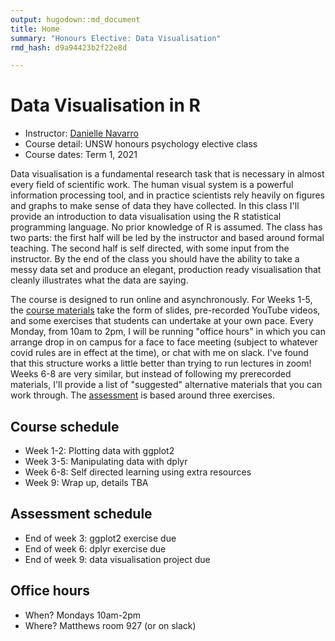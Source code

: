 ```yaml
---
output: hugodown::md_document
title: Home
summary: "Honours Elective: Data Visualisation"
rmd_hash: d9a94423b2f22e8d

---
```


Data Visualisation in R
=======================

-   Instructor: [Danielle Navarro](https://djnavarro.net)
-   Course detail: UNSW honours psychology elective class
-   Course dates: Term 1, 2021

Data visualisation is a fundamental research task that is necessary in almost every field of scientific work. The human visual system is a powerful information processing tool, and in practice scientists rely heavily on figures and graphs to make sense of data they have collected. In this class I'll provide an introduction to data visualisation using the R statistical programming language. No prior knowledge of R is assumed. The class has two parts: the first half will be led by the instructor and based around formal teaching. The second half is self directed, with some input from the instructor. By the end of the class you should have the ability to take a messy data set and produce an elegant, production ready visualisation that cleanly illustrates what the data are saying.

The course is designed to run online and asynchronously. For Weeks 1-5, the [course materials](/materials) take the form of slides, pre-recorded YouTube videos, and some exercises that students can undertake at your own pace. Every Monday, from 10am to 2pm, I will be running "office hours" in which you can arrange drop in on campus for a face to face meeting (subject to whatever covid rules are in effect at the time), or chat with me on slack. I've found that this structure works a little better than trying to run lectures in zoom! Weeks 6-8 are very similar, but instead of following my prerecorded materials, I'll provide a list of "suggested" alternative materials that you can work through. The [assessment](/assessment) is based around three exercises.

Course schedule
---------------

-   Week 1-2: Plotting data with ggplot2
-   Week 3-5: Manipulating data with dplyr
-   Week 6-8: Self directed learning using extra resources
-   Week 9: Wrap up, details TBA

Assessment schedule
-------------------

-   End of week 3: ggplot2 exercise due
-   End of week 6: dplyr exercise due
-   End of week 9: data visualisation project due

Office hours
------------

-   When? Mondays 10am-2pm
-   Where? Matthews room 927 (or on slack)

<br><br><br>


